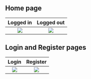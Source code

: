 ## Home page
Logged in             |  Logged out
:-------------------------:|:-------------------------:
![](https://i.imgur.com/FIZFDEI.png)  |  ![](https://i.imgur.com/NYnkv91.png)
## Login and Register pages
Login             |  Register
:-------------------------:|:-------------------------:
![](https://i.imgur.com/cUL73Sa.png)  |  ![](https://i.imgur.com/6zyuO0h.png)
